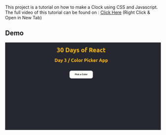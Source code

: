 This project is a tutorial on how to make a Clock using CSS and Javascript. The
full video of this tutorial can be found on :
<a href="https://youtu.be/vVBRhjBzd0k">Click Here</a> (Right Click & Open in New
Tab)

## Demo

<img src="public/React-color-picker.gif">

